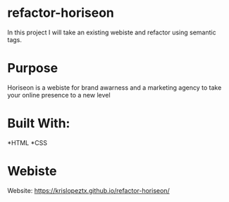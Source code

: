 # refactor-horiseon
In this project I will take an existing webiste and refactor using semantic tags.
# Purpose
Horiseon is a webiste for brand awarness and a marketing agency to take your online presence to a new level
# Built With:
*HTML
*CSS
# Webiste
Website: https://krislopeztx.github.io/refactor-horiseon/